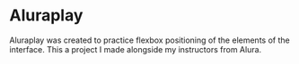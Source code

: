 # Aluraplay
Aluraplay was created to practice flexbox positioning of the elements of the interface. This a project I made alongside my instructors from Alura.
